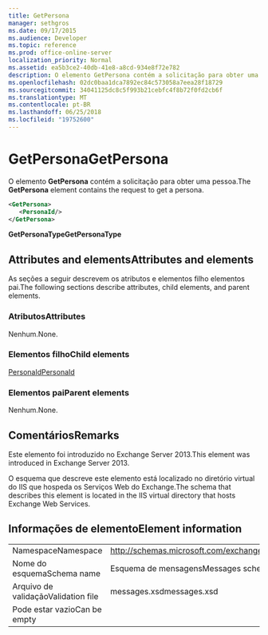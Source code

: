 ```yaml
---
title: GetPersona
manager: sethgros
ms.date: 09/17/2015
ms.audience: Developer
ms.topic: reference
ms.prod: office-online-server
localization_priority: Normal
ms.assetid: ea5b3ce2-40db-41e8-a8cd-934e8f72e782
description: O elemento GetPersona contém a solicitação para obter uma pessoa.
ms.openlocfilehash: 02dc0baa1dca7892ec84c573058a7eea28f18729
ms.sourcegitcommit: 34041125dc8c5f993b21cebfc4f8b72f0fd2cb6f
ms.translationtype: MT
ms.contentlocale: pt-BR
ms.lasthandoff: 06/25/2018
ms.locfileid: "19752600"
---
```

# <a name="getpersona"></a><span data-ttu-id="ff0bf-103">GetPersona</span><span class="sxs-lookup"><span data-stu-id="ff0bf-103">GetPersona</span></span>

<span data-ttu-id="ff0bf-104">O elemento **GetPersona** contém a solicitação para obter uma pessoa.</span><span class="sxs-lookup"><span data-stu-id="ff0bf-104">The **GetPersona** element contains the request to get a persona.</span></span> 
  
```XML
<GetPersona>
   <PersonaId/>
</GetPersona>
```

 <span data-ttu-id="ff0bf-105">**GetPersonaType**</span><span class="sxs-lookup"><span data-stu-id="ff0bf-105">**GetPersonaType**</span></span>
## <a name="attributes-and-elements"></a><span data-ttu-id="ff0bf-106">Attributes and elements</span><span class="sxs-lookup"><span data-stu-id="ff0bf-106">Attributes and elements</span></span>

<span data-ttu-id="ff0bf-107">As seções a seguir descrevem os atributos e elementos filho elementos pai.</span><span class="sxs-lookup"><span data-stu-id="ff0bf-107">The following sections describe attributes, child elements, and parent elements.</span></span>
  
### <a name="attributes"></a><span data-ttu-id="ff0bf-108">Atributos</span><span class="sxs-lookup"><span data-stu-id="ff0bf-108">Attributes</span></span>

<span data-ttu-id="ff0bf-109">Nenhum.</span><span class="sxs-lookup"><span data-stu-id="ff0bf-109">None.</span></span>
  
### <a name="child-elements"></a><span data-ttu-id="ff0bf-110">Elementos filho</span><span class="sxs-lookup"><span data-stu-id="ff0bf-110">Child elements</span></span>

[<span data-ttu-id="ff0bf-111">PersonaId</span><span class="sxs-lookup"><span data-stu-id="ff0bf-111">PersonaId</span></span>](personaid.md)
  
### <a name="parent-elements"></a><span data-ttu-id="ff0bf-112">Elementos pai</span><span class="sxs-lookup"><span data-stu-id="ff0bf-112">Parent elements</span></span>

<span data-ttu-id="ff0bf-113">Nenhum.</span><span class="sxs-lookup"><span data-stu-id="ff0bf-113">None.</span></span>
  
## <a name="remarks"></a><span data-ttu-id="ff0bf-114">Comentários</span><span class="sxs-lookup"><span data-stu-id="ff0bf-114">Remarks</span></span>

<span data-ttu-id="ff0bf-115">Este elemento foi introduzido no Exchange Server 2013.</span><span class="sxs-lookup"><span data-stu-id="ff0bf-115">This element was introduced in Exchange Server 2013.</span></span>
  
<span data-ttu-id="ff0bf-116">O esquema que descreve este elemento está localizado no diretório virtual do IIS que hospeda os Serviços Web do Exchange.</span><span class="sxs-lookup"><span data-stu-id="ff0bf-116">The schema that describes this element is located in the IIS virtual directory that hosts Exchange Web Services.</span></span>
  
## <a name="element-information"></a><span data-ttu-id="ff0bf-117">Informações de elemento</span><span class="sxs-lookup"><span data-stu-id="ff0bf-117">Element information</span></span>

|||
|:-----|:-----|
|<span data-ttu-id="ff0bf-118">Namespace</span><span class="sxs-lookup"><span data-stu-id="ff0bf-118">Namespace</span></span>  <br/> |http://schemas.microsoft.com/exchange/services/2006/messages  <br/> |
|<span data-ttu-id="ff0bf-119">Nome do esquema</span><span class="sxs-lookup"><span data-stu-id="ff0bf-119">Schema name</span></span>  <br/> |<span data-ttu-id="ff0bf-120">Esquema de mensagens</span><span class="sxs-lookup"><span data-stu-id="ff0bf-120">Messages schema</span></span>  <br/> |
|<span data-ttu-id="ff0bf-121">Arquivo de validação</span><span class="sxs-lookup"><span data-stu-id="ff0bf-121">Validation file</span></span>  <br/> |<span data-ttu-id="ff0bf-122">messages.xsd</span><span class="sxs-lookup"><span data-stu-id="ff0bf-122">messages.xsd</span></span>  <br/> |
|<span data-ttu-id="ff0bf-123">Pode estar vazio</span><span class="sxs-lookup"><span data-stu-id="ff0bf-123">Can be empty</span></span>  <br/> ||
   

